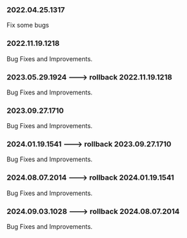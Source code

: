 ### 2022.04.25.1317
Fix some bugs

### 2022.11.19.1218
Bug Fixes and Improvements.

### 2023.05.29.1924 ---> rollback 2022.11.19.1218
Bug Fixes and Improvements.

### 2023.09.27.1710
Bug Fixes and Improvements.

### 2024.01.19.1541  ---> rollback  2023.09.27.1710
Bug Fixes and Improvements.

### 2024.08.07.2014  ---> rollback  2024.01.19.1541
Bug Fixes and Improvements.

### 2024.09.03.1028  ---> rollback  2024.08.07.2014
Bug Fixes and Improvements.